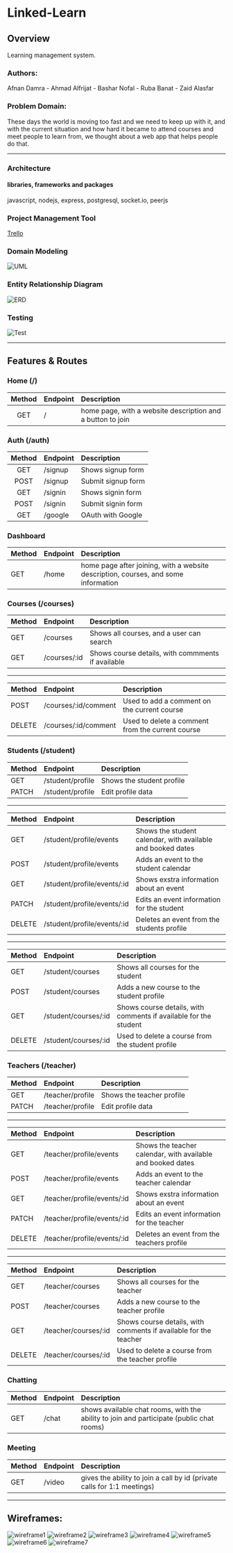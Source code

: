 # Linked-Learn

## Overview
Learning management system.

### Authors:
Afnan Damra - Ahmad Alfrijat - Bashar Nofal - Ruba Banat - Zaid Alasfar

### Problem Domain:
These days the world is moving too fast and we need to keep up with it, and with the current situation and how hard it became to attend courses and meet people to learn from, we thought about a web app that helps people do that.

----

### Architecture
#### libraries, frameworks and packages
javascript, nodejs, express, postgresql, socket.io, peerjs

### Project Management Tool
[Trello](https://trello.com/b/j9lBB6SL)

### Domain Modeling
![UML](public/assets/UML.png)

### Entity Relationship Diagram
![ERD](public/assets/schema.jpg)

### Testing
![Test](public/assets/test.png)

----

## Features & Routes

### **Home** (/)

| Method | Endpoint | Description  |
| :---: | :--- | :--- |
| GET | / | home page, with a website description and a button to join |

### **Auth** (/auth)

| Method | Endpoint | Description  |
| :---: | :--- | :--- |
| GET | /signup | Shows signup form |
| POST | /signup | Submit signup form |
| GET | /signin | Shows signin form |
| POST | /signin | Submit signin form |
| GET | /google | OAuth with Google |

### **Dashboard**

| Method | Endpoint | Description |
| :--- | :--- | :--- |
| GET | /home | home page after joining, with a website description, courses, and some information |

### **Courses** (/courses)

| Method  | Endpoint | Description  |
| :--- | :--- | :--- |
| GET | /courses | Shows all courses, and a user can search |
| GET | /courses/:id | Shows course details, with commments if available |

------

| Method  | Endpoint | Description  |
| :--- | :--- | :--- |
| POST | /courses/:id/comment | Used to add a comment on the current course |
| DELETE | /courses/:id/comment | Used to delete a comment from the current course |

### **Students** (/student)

| Method  | Endpoint | Description  |
| :--- | :--- | :--- |
| GET | /student/profile | Shows the student profile |
| PATCH | /student/profile | Edit profile data |

------

| Method  | Endpoint | Description  |
| :--- | :--- | :--- |
| GET | /student/profile/events | Shows the student calendar, with available and booked dates |
| POST | /student/profile/events | Adds an event to the student calendar |
| GET | /student/profile/events/:id | Shows exstra information about an event |
| PATCH | /student/profile/events/:id | Edits an event information for the student |
| DELETE | /student/profile/events/:id | Deletes an event from the students profile |

------

| Method  | Endpoint | Description  |
| :--- | :--- | :--- |
| GET | /student/courses | Shows all courses for the student |
| POST | /student/courses | Adds a new course to the student profile |
| GET | /student/courses/:id | Shows course details, with comments if available for the student |
| DELETE | /student/courses/:id | Used to delete a course from the student profile |

### **Teachers** (/teacher)

| Method  | Endpoint | Description  |
| :--- | :--- | :--- |
| GET | /teacher/profile | Shows the teacher profile |
| PATCH | /teacher/profile | Edit profile data |

------

| Method  | Endpoint | Description  |
| :--- | :--- | :--- |
| GET | /teacher/profile/events | Shows the teacher calendar, with available and booked dates |
| POST | /teacher/profile/events | Adds an event to the teacher calendar |
| GET | /teacher/profile/events/:id | Shows exstra information about an event |
| PATCH | /teacher/profile/events/:id | Edits an event information for the teacher |
| DELETE | /teacher/profile/events/:id | Deletes an event from the teachers profile |

------

| Method  | Endpoint | Description  |
| :--- | :--- | :--- |
| GET | /teacher/courses | Shows all courses for the teacher |
| POST | /teacher/courses | Adds a new course to the teacher profile |
| GET | /teacher/courses/:id | Shows course details, with comments if available for the teacher |
| DELETE | /teacher/courses/:id | Used to delete a course from the teacher profile |

### **Chatting**

| Method | Endpoint | Description |
| :--- | :--- | :--- |
| GET | /chat | shows available chat rooms, with the ability to join and participate (public chat rooms) |

### **Meeting**

| Method | Endpoint | Description |
| :--- | :--- | :--- |
| GET | /video | gives the ability to join a call by id (private calls for 1:1 meetings) |

----

## Wireframes:
![wireframe1](public/assets/wireframes/1.png)
![wireframe2](public/assets/wireframes/2.png)
![wireframe3](public/assets/wireframes/3.png)
![wireframe4](public/assets/wireframes/4.png)
![wireframe5](public/assets/wireframes/5.png)
![wireframe6](public/assets/wireframes/6.png)
![wireframe7](public/assets/wireframes/7.png)

<!-- ## Credits and Collaborations: -->
